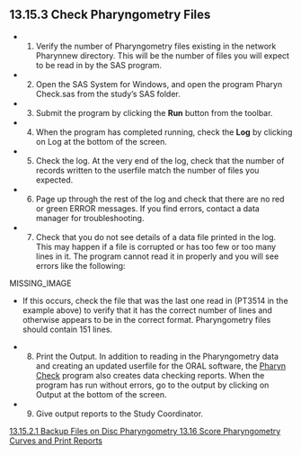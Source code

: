 ## 13.15.3 Check Pharyngometry Files

* 1. Verify the number of Pharyngometry files existing in the network Pharynnew directory. This will be the number of files you will expect to be read in by the SAS program.
* 2. Open the SAS System for Windows, and open the program Pharyn Check.sas from the study’s SAS folder.
* 3. Submit the program by clicking the **Run** button from the toolbar.
* 4. When the program has completed running, check the **Log** by clicking on Log at the bottom of the screen.
* 5. Check the log.  At the very end of the log, check that the number of records written to the userfile match the number of files you expected.
* 6. Page up through the rest of the log and check that there are no red or green ERROR messages.  If you find errors, contact a data manager for troubleshooting.
* 7. Check that you do not see details of a data file printed in the log.  This may happen if a file is corrupted or has too few or too many lines in it.  The program cannot read it in properly and you will see errors like the following:

MISSING_IMAGE

 * If this occurs, check the file that was the last one read in (PT3514 in the example above) to verify that it has the correct number of lines and otherwise appears to be in the correct format.  Pharyngometry files should contain 151 lines.

* 8. Print the Output. In addition to reading in the Pharyngometry data and creating an updated userfile for the ORAL software, the <u>Pharyn Check</u> program also creates data checking reports. When the program has run without errors, go to the output by clicking on Output at the bottom of the screen.
* 9. Give output reports to the Study Coordinator.


<div class="center">
<div class="btn-group">
  <a href=":pages_path:/manuals/pharyngometry/13-15-02-upload-backup-data.md" class="btn btn-default">
    <span class="glyphicon glyphicon-chevron-left"></span>
    13.15.2.1 Backup Files on Disc
  </a>

  <a href=":pages_path:/manuals/pharyngometry" class="btn btn-default">
    <span class="glyphicon glyphicon-chevron-up"></span>
    Pharyngometry
  </a>

  <a href=":pages_path:/manuals/pharyngometry/13-16-01-pharyn-printout.md" class="btn btn-success">
    13.16 Score Pharyngometry Curves and Print Reports
    <span class="glyphicon glyphicon-chevron-right"></span>
  </a>
</div>
</div>
